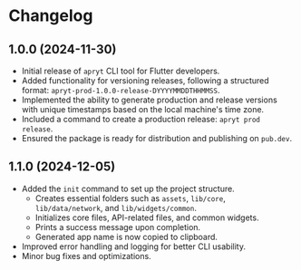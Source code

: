 # Changelog

## 1.0.0 (2024-11-30)

- Initial release of `apryt` CLI tool for Flutter developers.
- Added functionality for versioning releases, following a structured format: `apryt-prod-1.0.0-release-DYYYYMMDDTHHMMSS`.
- Implemented the ability to generate production and release versions with unique timestamps based on the local machine's time zone.
- Included a command to create a production release: `apryt prod release`.
- Ensured the package is ready for distribution and publishing on `pub.dev`.


## 1.1.0 (2024-12-05)

- Added the `init` command to set up the project structure.
    - Creates essential folders such as `assets`, `lib/core`, `lib/data/network`, and `lib/widgets/common`.
    - Initializes core files, API-related files, and common widgets.
    - Prints a success message upon completion.
    - Generated app name is now copied to clipboard.
- Improved error handling and logging for better CLI usability.
- Minor bug fixes and optimizations.

